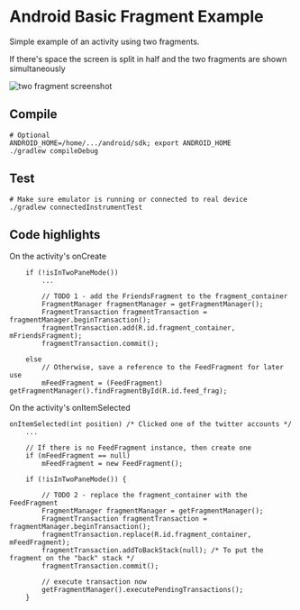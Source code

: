 Android Basic Fragment Example
==============================

Simple example of an activity using two fragments.

If there's space the screen is split in half and the two fragments are shown simultaneously

![two fragment screenshot](https://github.com/joninvski/android_basic_fragment_example/raw/master/images/app.png)


Compile
-------

    # Optional
    ANDROID_HOME=/home/.../android/sdk; export ANDROID_HOME
    ./gradlew compileDebug

Test
----

    # Make sure emulator is running or connected to real device
    ./gradlew connectedInstrumentTest


Code highlights
---------------

On the activity's onCreate


        if (!isInTwoPaneMode())
            ...

            // TODO 1 - add the FriendsFragment to the fragment_container
            FragmentManager fragmentManager = getFragmentManager();
            FragmentTransaction fragmentTransaction = fragmentManager.beginTransaction();
            fragmentTransaction.add(R.id.fragment_container, mFriendsFragment);
            fragmentTransaction.commit();

        else
            // Otherwise, save a reference to the FeedFragment for later use
            mFeedFragment = (FeedFragment) getFragmentManager().findFragmentById(R.id.feed_frag);



 On the activity's onItemSelected


    onItemSelected(int position) /* Clicked one of the twitter accounts */
        ...

        // If there is no FeedFragment instance, then create one
        if (mFeedFragment == null)
            mFeedFragment = new FeedFragment();

        if (!isInTwoPaneMode()) {

            // TODO 2 - replace the fragment_container with the FeedFragment
            FragmentManager fragmentManager = getFragmentManager();
            FragmentTransaction fragmentTransaction = fragmentManager.beginTransaction();
            fragmentTransaction.replace(R.id.fragment_container, mFeedFragment);
            fragmentTransaction.addToBackStack(null); /* To put the fragment on the "back" stack */
            fragmentTransaction.commit();

            // execute transaction now
            getFragmentManager().executePendingTransactions();
        }


